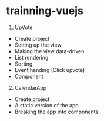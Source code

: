 # trainning-vuejs

1. UpVote

- Create project
- Setting up the view
- Making the view data-driven
- List rendering
- Sorting
- Event handing (Click upvote)
- Component

2. CalendarApp

- Create project
- A static version of the app
- Breaking the app into components
